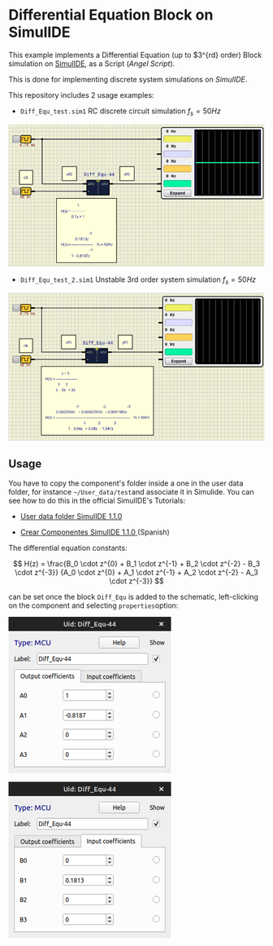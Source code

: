 # Differential Equation Block on SimulIDE

This example implements a Differential Equation (up to $3^{rd} order) Block simulation on [SimulIDE](https://simulide.com/p/), as a Script (_Angel Script_).

This is done for implementing discrete system simulations on *SimulIDE*.

This repository includes 2 usage examples:

- `Diff_Equ_test.sim1` RC discrete circuit simulation $f_s = 50 Hz$

![](assets/test1.png)

- `Diff_Equ_test_2.sim1` Unstable 3rd order system simulation $f_s = 50 Hz$

![](assets/test2.png)

## Usage 
You have to copy the component's folder inside a one in the user data folder, for instance `~/User_data/test`and associate it in Simulide.
You can see how to do this in the official SimulIDE's Tutorials:

- [User data folder SimulIDE 1.1.0](https://www.youtube.com/watch?v=pAU7fdUWCqs)

- [Crear Componentes SimulIDE 1.1.0 ](https://www.youtube.com/watch?v=LBknR6y5Qho) (Spanish)


The differential equation constants:

$$
H(z) = \frac{B_0 \cdot z^{0} + B_1 \cdot  z^{-1} + B_2 \cdot z^{-2} - B_3 \cdot z^{-3}}
            {A_0 \cdot z^{0} + A_1 \cdot  z^{-1} + A_2 \cdot z^{-2} - A_3 \cdot z^{-3}}
$$

can be set once the block `Diff_Equ` is added to the schematic, left-clicking on the component and selecting `properties`option:

![](assets/properties_A.png)

![](assets/properties_B.png)

